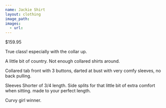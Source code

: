 ```yaml
---
name: Jackie Shirt
layout: clothing
image_path:
images:
  - url:
---
```

$159.95

True class! especially with the collar up.

A little bit of country. Not enough collared shirts around.

Collared tab front with 3 buttons, darted at bust with very comfy sleeves, no back pulling.

Sleeves Shorter of 3/4 length. Side splits for that little bit of extra comfort when sitting. made to your perfect length.

Curvy girl winner.
